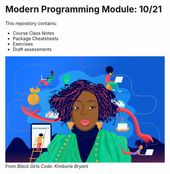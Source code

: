 # Modern Programming Module: 10/21
This repository contains:
- Course Class Notes
- Package Cheatsheets
- Exercises
- Draft assessments

![image](https://github.com/edsml-de1052e8/Modern-Programming/blob/main/Pictures/kimberly-angelist_illustration0912_optimized%20(1).jpg)
*From Black Girls Code: Kimberle Bryant*
